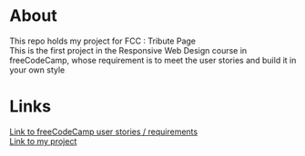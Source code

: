 # About
This repo holds my project for FCC : Tribute Page\
This is the first project in the Responsive Web Design course in freeCodeCamp, whose requirement is to meet the user stories and build it in your own style


# Links
[Link to freeCodeCamp user stories / requirements](https://www.freecodecamp.org/learn/responsive-web-design/responsive-web-design-projects/build-a-tribute-page)\
[Link to my project](https://codepen.io/Aiglelevant/pen/gOWVzRG)
